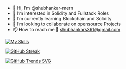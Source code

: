- 👋 Hi, I’m @shubhankar-mern
- 👀 I’m interested in Solidity and Fullstack Roles
- 🌱 I’m currently learning Blockchain and Solidity
- 💞️ I’m looking to collaborate on opensource Projects
- 📫 How to reach me 📧 shubhankars361@gmail.com

[![My Skills](https://skillicons.dev/icons?i=js,html,css,ts,react,mongodb,postgres,nodejs,figma,bootstrap,aws,cs,github,git,gitlab,go,grafana,graphql,powershell,py,rabbitmq,vscode)](https://skillicons.dev)

[![GitHub Streak](http://github-readme-streak-stats.herokuapp.com?user=shubhankar-mern&theme=dark)](https://git.io/streak-stats)

[![GitHub Trends SVG](https://api.githubtrends.io/user/svg/shubhankar-mern/langs)](https://githubtrends.io)
<!---
shubhankar-mern/shubhankar-mern is a ✨ special ✨ repository because its `README.md` (this file) appears on your GitHub profile.
You can click the Preview link to take a look at your changes.
--->
